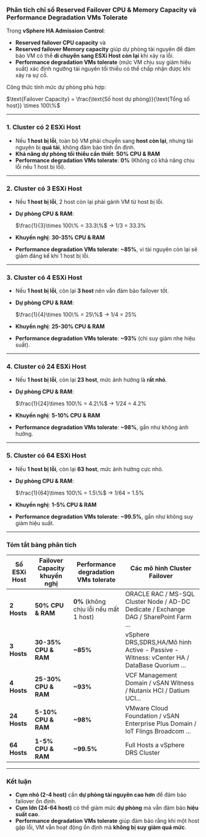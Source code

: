 ### **Phân tích chỉ số Reserved Failover CPU & Memory Capacity và Performance Degradation VMs Tolerate**  

Trong **vSphere HA Admission Control**: 

- **Reserved failover CPU capacity** và 
- **Reserved failover Memory capacity** giúp dự phòng tài nguyên để đảm bảo VM có thể **di chuyển sang ESXi Host còn lại** khi xảy ra lỗi.
- **Performance degradation VMs tolerate** (mức VM chịu suy giảm hiệu suất) xác định ngưỡng tài nguyên tối thiểu có thể chấp nhận được khi xảy ra sự cố.  

Công thức tính mức dự phòng phù hợp:  

 $\text{Failover Capacity} = \frac{\text{Số host dự phòng}}{\text{Tổng số host}} \times 100\%$

---

### **1. Cluster có 2 ESXi Host**
- Nếu **1 host bị lỗi**, toàn bộ VM phải chuyển sang **host còn lại**, nhưng tài nguyên bị **quá tải**, không đảm bảo tính ổn định.
- **Khả năng dự phòng tối thiểu cần thiết**: **50% CPU & RAM**
- **Performance degradation VMs tolerate**: **0%** (Không có khả năng chịu lỗi nếu 1 host bị lỗi).

---

### **2. Cluster có 3 ESXi Host**
- Nếu **1 host bị lỗi**, 2 host còn lại phải gánh VM từ host bị lỗi.
- **Dự phòng CPU & RAM**:  
  
  $\frac{1}{3}\times 100\% = 33.3\%$ -> 1/3 = 33.3%

- **Khuyến nghị**: **30-35% CPU & RAM**
- **Performance degradation VMs tolerate**: **~85%**, vì tài nguyên còn lại sẽ giảm đáng kể khi 1 host bị lỗi.

---

### **3. Cluster có 4 ESXi Host**
- Nếu **1 host bị lỗi**, còn lại **3 host** nên vẫn đảm bảo failover tốt.
- **Dự phòng CPU & RAM**:  
  
  $\frac{1}{4}\times 100\% = 25\%$ -> 1/4 = 25%
  
- **Khuyến nghị**: **25-30% CPU & RAM**
- **Performance degradation VMs tolerate**: **~93%** (chỉ suy giảm nhẹ hiệu suất).

---

### **4. Cluster có 24 ESXi Host**
- Nếu **1 host bị lỗi**, còn lại **23 host**, mức ảnh hưởng là **rất nhỏ**.
- **Dự phòng CPU & RAM**:  
  
  $\frac{1}{24}\times 100\% = 4.2\%$ -> 1/24 = 4.2%
  
- **Khuyến nghị**: **5-10% CPU & RAM**
- **Performance degradation VMs tolerate**: **~98%**, gần như không ảnh hưởng.

---

### **5. Cluster có 64 ESXi Host**
- Nếu **1 host bị lỗi**, còn lại **63 host**, mức ảnh hưởng cực nhỏ.
- **Dự phòng CPU & RAM**:  
  
  $\frac{1}{64}\times 100\% = 1.5\%$ -> 1/64 = 1.5%
  
- **Khuyến nghị**: **1-5% CPU & RAM**
- **Performance degradation VMs tolerate**: **~99.5%**, gần như không suy giảm hiệu suất.

---

### **Tóm tắt bảng phân tích**
| **Số ESXi Host** | **Failover Capacity khuyến nghị** | **Performance degradation VMs tolerate** | **Các mô hình Cluster Failover** |
|-----------------|---------------------------|----------------------------------|-----------------------------------|
| **2 Hosts**  | **50% CPU & RAM** | **0%** (không chịu lỗi nếu mất 1 host) | ORACLE RAC / MS-SQL Cluster Node / AD-DC Dedicate / Exchange DAG / SharePoint Farm ... |
| **3 Hosts**  | **30-35% CPU & RAM** | **~85%** | vSphere DRS,SDRS,HA/Mô hình Active - Passive - Witness: vCenter HA / DataBase Quorium ... | 
| **4 Hosts**  | **25-30% CPU & RAM** | **~93%** | VCF Management Domain / vSAN Witness / Nutanix HCI / Datium UCI... |
| **24 Hosts** | **5-10% CPU & RAM** | **~98%** | VMware Cloud Foundation / vSAN Enterprise Plus Domain / IoT Flings Broadcom ... |
| **64 Hosts** | **1-5% CPU & RAM** | **~99.5%** | Full Hosts a vSphere DRS Cluster |

---

### **Kết luận**
- **Cụm nhỏ (2-4 host)** cần **dự phòng tài nguyên cao hơn** để đảm bảo failover ổn định.
- **Cụm lớn (24-64 host)** có thể giảm mức **dự phòng** mà vẫn đảm bảo **hiệu suất cao**.
- **Performance degradation VMs tolerate** giúp đảm bảo rằng khi một host gặp lỗi, VM vẫn hoạt động ổn định mà **không bị suy giảm quá mức**.
